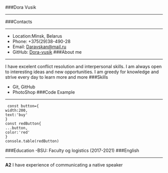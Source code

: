 ###Dora Vusik
***
###Contacts
***
- Location:Minsk, Belarus
- Phone: +375(29)38-490-28
- Email: [Daravskan@mail.ru](Daravskan@mail.ru)
- GitHub: [Dora-vusik](https://github.com/Dora-vusik)
###About me
***
I have excelent conflict resolution and interpersonal skills. I am always open to interesting ideas and new opportunities. I am greedy for knowledge and strive every day to learn more and more
###Skills
- Git, GitHub
- PhotoShop
###Code Example
***
```
 const button={
width:200,
text:'buy'
}
const redButton{
...button,
color:'red'
}
console.table(redButton) 
```
###Education
-BSU: Faculty og logistics (2017-2021)
###English
***
__A2__
I have experience of communicating a native speaker